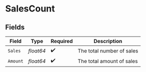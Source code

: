 # SalesCount


## Fields

| Field                     | Type                      | Required                  | Description               |
| ------------------------- | ------------------------- | ------------------------- | ------------------------- |
| `Sales`                   | *float64*                 | :heavy_check_mark:        | The total number of sales |
| `Amount`                  | *float64*                 | :heavy_check_mark:        | The total amount of sales |